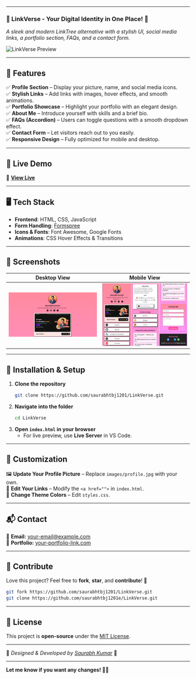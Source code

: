 
---

### **📌 LinkVerse - Your Digital Identity in One Place! 🚀**  
_A sleek and modern LinkTree alternative with a stylish UI, social media links, a portfolio section, FAQs, and a contact form._

![LinkVerse Preview](https://your-image-link.com)  

---

## 🌟 **Features**
✅ **Profile Section** – Display your picture, name, and social media icons.  
✅ **Stylish Links** – Add links with images, hover effects, and smooth animations.  
✅ **Portfolio Showcase** – Highlight your portfolio with an elegant design.  
✅ **About Me** – Introduce yourself with skills and a brief bio.  
✅ **FAQs (Accordion)** – Users can toggle questions with a smooth dropdown effect.  
✅ **Contact Form** – Let visitors reach out to you easily.  
✅ **Responsive Design** – Fully optimized for mobile and desktop.  

---

## 🚀 **Live Demo**
🔗 **[View Live](https://your-live-demo-link.com)**  

---

## 🖥️ **Tech Stack**
- **Frontend**: HTML, CSS, JavaScript  
- **Form Handling**: [Formspree](https://formspree.io/) 
- **Icons & Fonts**: Font Awesome, Google Fonts  
- **Animations**: CSS Hover Effects & Transitions  

---

## 🎨 **Screenshots**
| Desktop View | Mobile View |
|-------------|------------|
| ![Desktop Screenshot](images/desktop.png) | ![Mobile Screenshot](images/mobile.png) |

---

## 📌 **Installation & Setup**
1. **Clone the repository**  
   ```bash
   git clone https://github.com/saurabhtbj1201/LinkVerse.git
   ```
2. **Navigate into the folder**  
   ```bash
   cd LinkVerse
   ```
3. **Open `index.html` in your browser**  
   - For live preview, use **Live Server** in VS Code.  

---

## 🔧 **Customization**
🖼️ **Update Your Profile Picture** – Replace `images/profile.jpg` with your own.  
🔗 **Edit Your Links** – Modify the `<a href="">` in `index.html`.  
🎨 **Change Theme Colors** – Edit `styles.css`.  

---

## 📬 **Contact**
📧 **Email:** your-email@example.com  
🔗 **Portfolio:** [your-portfolio-link.com]([https://your-portfolio-link.com](https://www.gu-saurabh.tech/))  

---

## 💖 **Contribute**
Love this project? Feel free to **fork**, **star**, and **contribute**! 🚀  

```bash
git fork https://github.com/saurabhtbj1201/LinkVerse.git
git clone https://github.com/saurabhtbj1201e/LinkVerse.git
```

---

## 📜 **License**
This project is **open-source** under the [MIT License](LICENSE).  

---

🔹 *Designed & Developed by [Saurabh Kumar](https://www.gu-saurabh.tech/)* 💙  

---

**Let me know if you want any changes! 🚀🔥**
